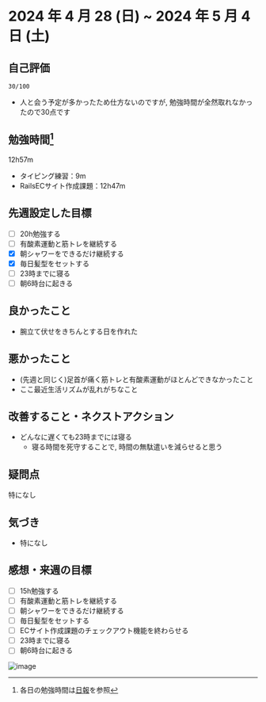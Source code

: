 # 2024 年 4 月 28 (日) ~ 2024 年 5 月 4 日 (土)

## 自己評価
```
30/100
```
- 人と会う予定が多かったため仕方ないのですが, 勉強時間が全然取れなかったので30点です

## 勉強時間[^1]
12h57m
- タイピング練習：9m
- RailsECサイト作成課題：12h47m

## 先週設定した目標
- [ ] 20h勉強する
- [ ] 有酸素運動と筋トレを継続する
- [x] 朝シャワーをできるだけ継続する
- [x] 毎日髪型をセットする
- [ ] 23時までに寝る
- [ ] 朝6時台に起きる

## 良かったこと
- 腕立て伏せをきちんとする日を作れた

## 悪かったこと
- (先週と同じく)足首が痛く筋トレと有酸素運動がほとんどできなかったこと
- ここ最近生活リズムが乱れがちなこと

## 改善すること・ネクストアクション
- どんなに遅くても23時までには寝る
  - 寝る時間を死守することで, 時間の無駄遣いを減らせると思う

## 疑問点
特になし

## 気づき
- 特になし

## 感想・来週の目標
- [ ] 15h勉強する
- [ ] 有酸素運動と筋トレを継続する
- [ ] 朝シャワーをできるだけ継続する
- [ ] 毎日髪型をセットする
- [ ] ECサイト作成課題のチェックアウト機能を終わらせる
- [ ] 23時までに寝る
- [ ] 朝6時台に起きる

[^1]: 各日の勉強時間は[日報](https://github.com/nil-ramuda/daily_report)を参照


![image](https://github.com/nil-ramuda/weekly_report/assets/94735931/48726b53-ef69-4371-8811-8f8d0e0ff24c)
